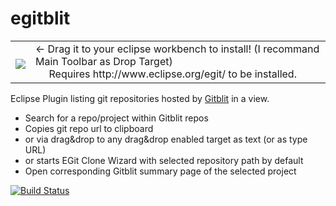 egitblit
========

<table style="border: none; width:100%">
  <tbody>
    <tr style="border:none;">
      <td style="vertical-align: middle; padding-top: 10px; border: none;">
        <a href="http://marketplace.eclipse.org/marketplace-client-intro?mpc_install=1367148" title="Drag and drop into a running Eclipse workspace to install eGitblit">
          <img src="http://marketplace.eclipse.org/misc/installbutton.png">
        </a>
      </td>
      <td style="vertical-align: middle; text-align: left; border: none;">
        ← Drag it to your eclipse workbench to install! (I recommand Main Toolbar as Drop Target)<br/>
        &nbsp;&nbsp;&nbsp;&nbsp; Requires http://www.eclipse.org/egit/ to be installed.
      </td>
    </tr>
  </tbody>
</table>

Eclipse Plugin listing git repositories hosted by [Gitblit](http://gitblit.com/) in a view.
- Search for a repo/project within Gitblit repos
- Copies git repo url to clipboard
- or via drag&drop to any drag&drop enabled target as text (or as type URL)
- or starts EGit Clone Wizard with selected repository path by default
- Open corresponding Gitblit summary page of the selected project

[![Build Status](https://travis-ci.org/baloise/egitblit.svg)](https://travis-ci.org/baloise/egitblit)




